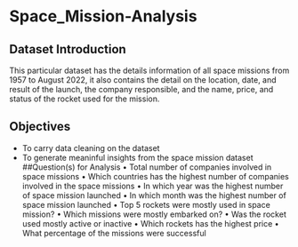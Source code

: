 # Space_Mission-Analysis
## Dataset Introduction
 This particular dataset has the details information of all space missions from 1957 to August 2022, it also contains the detail on the location, date, and result of the launch, the company responsible, and the name, price, and status of the rocket used for the mission.
## Objectives
- To carry data cleaning on the dataset
- To generate meaninful insights from the space mission dataset
##Question(s) for Analysis
•	Total number of companies involved in space missions
•	Which countries has the highest number of companies involved in the space missions 
•	In which year was the highest number of space mission launched
•	In which month was the highest number of space mission launched
•	Top 5 rockets were mostly used in space mission?
•	Which missions were mostly embarked on?
•	Was the rocket used mostly active or inactive
•	Which rockets has the highest price
•	What percentage of the missions were successful

